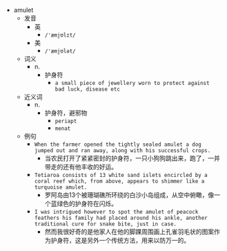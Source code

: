 - amulet
  - 发音
    - 英
      - `/'æmjʊlɪt/`
    - 美
      - `/'æmjʊlət/`
  - 词义
    - n.
      - 护身符
        - `a small piece of jewellery worn to protect against bad luck, disease etc`
  - 近义词
    - n.
      - 护身符，避邪物
        - `periapt`
        - `menat`
  - 例句
    - `When the farmer opened the tightly sealed amulet a dog jumped out and ran away, along with his successful crops.`
      - 当农民打开了紧紧密封的护身符，一只小狗狗跳出来，跑了，一并带走的还有他丰收的好运。
    - `Tetiaroa consists of 13 white sand islets encircled by a coral reef which, from above, appears to shimmer like a turquoise amulet.`
      - 罗阿岛由13个被珊瑚礁所环绕的白沙小岛组成，从空中俯瞰，像一个蓝绿色的护身符在闪烁。
    - `I was intrigued however to spot the amulet of peacock feathers his family had placed around his ankle, another traditional cure for snake bite, just in case.`
      - 然而我很好奇的是他家人在他的脚踝周围画上孔雀羽毛状的图案作为护身符，这是另外一个传统方法，用来以防万一的。

